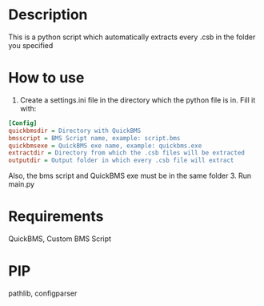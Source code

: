 # Description
This is a python script which automatically extracts every .csb in the folder you specified

# How to use
1. Create a settings.ini file in the directory which the python file is in.
Fill it with:
```ini
[Config]
quickbmsdir = Directory with QuickBMS
bmsscript = BMS Script name, example: script.bms
quickbmsexe = QuickBMS exe name, example: quickbms.exe
extractdir = Directory from which the .csb files will be extracted
outputdir = Output folder in which every .csb file will extract
```
Also, the bms script and QuickBMS exe must be in the same folder
3. Run main.py

# Requirements
QuickBMS,
Custom BMS Script

# PIP
pathlib,
configparser

